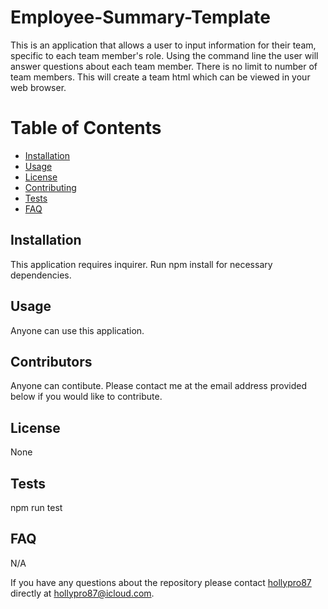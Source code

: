 # Employee-Summary-Template

This is an application that allows a user to input information for their team, specific to each team member's role. Using the command line the user will answer questions about each team member. There is no limit to number of team members. This will create a team html which can be viewed in your web browser.

# Table of Contents

- [Installation](#Installation)
- [Usage](#Usage)
- [License](#License)
- [Contributing](#Contributing)
- [Tests](#Tests)
- [FAQ](#FAQ)

## Installation

This application requires inquirer. Run npm install for necessary dependencies.

## Usage

Anyone can use this application.

## Contributors

Anyone can contibute. Please contact me at the email address provided below if you would like to contribute.

## License

None

## Tests

npm run test

## FAQ

N/A

If you have any questions about the repository please contact [hollypro87](https://github.com/hollypro87/) directly at hollypro87@icloud.com.
